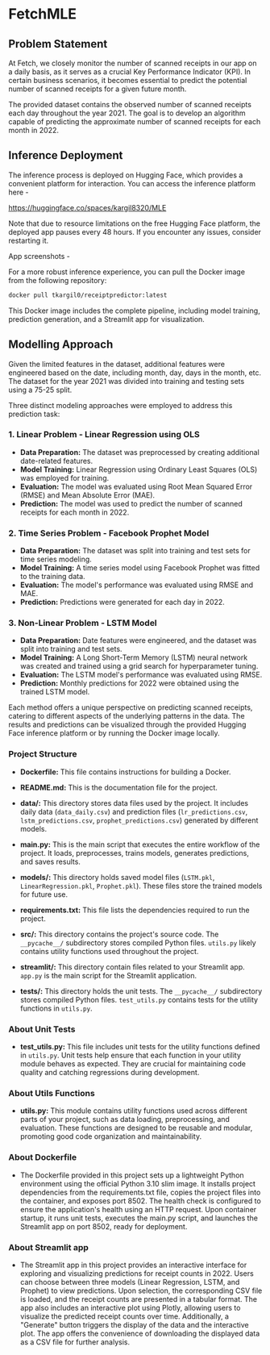 # FetchMLE

## Problem Statement

At Fetch, we closely monitor the number of scanned receipts in our app on a daily basis, as it serves as a crucial Key Performance Indicator (KPI). In certain business scenarios, it becomes essential to predict the potential number of scanned receipts for a given future month.

The provided dataset contains the observed number of scanned receipts each day throughout the year 2021. The goal is to develop an algorithm capable of predicting the approximate number of scanned receipts for each month in 2022.

## Inference Deployment

The inference process is deployed on Hugging Face, which provides a convenient platform for interaction. You can access the inference platform here -

https://huggingface.co/spaces/kargil8320/MLE 

Note that due to resource limitations on the free Hugging Face platform, the deployed app pauses every 48 hours. If you encounter any issues, consider restarting it.

App screenshots - 


For a more robust inference experience, you can pull the Docker image from the following repository:

```bash
docker pull tkargil0/receiptpredictor:latest
```

This Docker image includes the complete pipeline, including model training, prediction generation, and a Streamlit app for visualization.

## Modelling Approach

Given the limited features in the dataset, additional features were engineered based on the date, including month, day, days in the month, etc. The dataset for the year 2021 was divided into training and testing sets using a 75-25 split.

Three distinct modeling approaches were employed to address this prediction task:

### 1. Linear Problem - Linear Regression using OLS

- **Data Preparation:** The dataset was preprocessed by creating additional date-related features.
- **Model Training:** Linear Regression using Ordinary Least Squares (OLS) was employed for training.
- **Evaluation:** The model was evaluated using Root Mean Squared Error (RMSE) and Mean Absolute Error (MAE).
- **Prediction:** The model was used to predict the number of scanned receipts for each month in 2022.

### 2. Time Series Problem - Facebook Prophet Model

- **Data Preparation:** The dataset was split into training and test sets for time series modeling.
- **Model Training:** A time series model using Facebook Prophet was fitted to the training data.
- **Evaluation:** The model's performance was evaluated using RMSE and MAE.
- **Prediction:** Predictions were generated for each day in 2022.

### 3. Non-Linear Problem - LSTM Model

- **Data Preparation:** Date features were engineered, and the dataset was split into training and test sets.
- **Model Training:** A Long Short-Term Memory (LSTM) neural network was created and trained using a grid search for hyperparameter tuning.
- **Evaluation:** The LSTM model's performance was evaluated using RMSE.
- **Prediction:** Monthly predictions for 2022 were obtained using the trained LSTM model.

Each method offers a unique perspective on predicting scanned receipts, catering to different aspects of the underlying patterns in the data. The results and predictions can be visualized through the provided Hugging Face inference platform or by running the Docker image locally.

### Project Structure

- **Dockerfile:** This file contains instructions for building a Docker.

- **README.md:** This is the documentation file for the project.

- **data/:** This directory stores data files used by the project. It includes daily data (`data_daily.csv`) and prediction files (`lr_predictions.csv`, `lstm_predictions.csv`, `prophet_predictions.csv`) generated by different models.

- **main.py:** This is the main script that executes the entire workflow of the project. It loads, preprocesses, trains models, generates predictions, and saves results.

- **models/:** This directory holds saved model files (`LSTM.pkl`, `LinearRegression.pkl`, `Prophet.pkl`). These files store the trained models for future use.

- **requirements.txt:** This file lists the dependencies required to run the project. 

- **src/:** This directory contains the project's source code. The `__pycache__/` subdirectory stores compiled Python files. `utils.py` likely contains utility functions used throughout the project.

- **streamlit/:** This directory contain files related to your Streamlit app. `app.py` is the main script for the Streamlit application.

- **tests/:** This directory holds the unit tests. The `__pycache__/` subdirectory stores compiled Python files. `test_utils.py` contains tests for the utility functions in `utils.py`.

### About Unit Tests

- **test_utils.py:** This file includes unit tests for the utility functions defined in `utils.py`. Unit tests help ensure that each function in your utility module behaves as expected. They are crucial for maintaining code quality and catching regressions during development.

### About Utils Functions

- **utils.py:** This module contains utility functions used across different parts of your project, such as data loading, preprocessing, and evaluation. These functions are designed to be reusable and modular, promoting good code organization and maintainability.

### About Dockerfile

- The Dockerfile provided in this project sets up a lightweight Python environment using the official Python 3.10 slim image. It installs project dependencies from the requirements.txt file, copies the project files into the container, and exposes port 8502. The health check is configured to ensure the application's health using an HTTP request. Upon container startup, it runs unit tests, executes the main.py script, and launches the Streamlit app on port 8502, ready for deployment.

### About Streamlit app

- The Streamlit app in this project provides an interactive interface for exploring and visualizing predictions for receipt counts in 2022. Users can choose between three models (Linear Regression, LSTM, and Prophet) to view predictions. Upon selection, the corresponding CSV file is loaded, and the receipt counts are presented in a tabular format. The app also includes an interactive plot using Plotly, allowing users to visualize the predicted receipt counts over time. Additionally, a "Generate" button triggers the display of the data and the interactive plot. The app offers the convenience of downloading the displayed data as a CSV file for further analysis.

